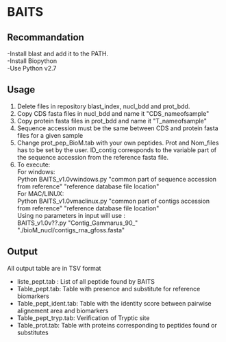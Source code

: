 # BAITS

## Recommandation ##
-Install blast and add it to the PATH.<br>
-Install Biopython<br>
-Use Python v2.7<br>


## Usage ##
<ol>
<li>Delete files in repository blast_index, nucl_bdd and prot_bdd.</li>
<li>Copy CDS fasta files in nucl_bdd and name it "CDS_nameofsample"</li>
<li>Copy protein fasta files in prot_bdd and name it "T_nameofsample"</li>
<li>Sequence accession must be the same between CDS and protein fasta files for a given sample</li>
<li>Change prot_pep_BioM.tab with your own peptides. Prot and Nom_files has to be set by the user. ID_contig corresponds to the variable part of the sequence accession from the reference fasta file. <br>

<li> To execute: <br>
For windows: <br>
Python BAITS_v1.0vwindows.py "common part of sequence accession from reference" "reference database file location"<br>
For MAC/LINUX:<br>
Python BAITS_v1.0vmaclinux.py "common part of contigs accession from reference" "reference database file location"<br>
Using no parameters in input will use :<br>
BAITS_v1.0v??.py "Contig_Gammarus_90_" "./bioM_nucl/contigs_rna_gfoss.fasta"<br>
</li>
</ol>

## Output ##
All output table are in TSV format <br>
- liste_pept.tab : List of all peptide found by BAITS <br>
- Table_pept.tab: Table with presence and substitute for reference biomarkers <br>
- Table_pept_ident.tab: Table with the identity score between pairwise alignement area and biomarkers <br>
- Table_pept_tryp.tab: Verification of Tryptic site<br>
- Table_prot.tab: Table with proteins corresponding to peptides found or substitutes <br>
